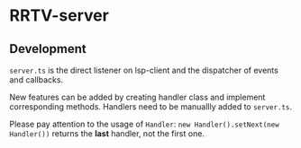 # RRTV-server

## Development

`server.ts` is the direct listener on lsp-client and the dispatcher of events and callbacks.

New features can be added by creating handler class and implement corresponding methods.
Handlers need to be manuallly added to `server.ts`.

Please pay attention to the usage of `Handler`: `new Handler().setNext(new Handler())` returns the **last** handler, not the first one.